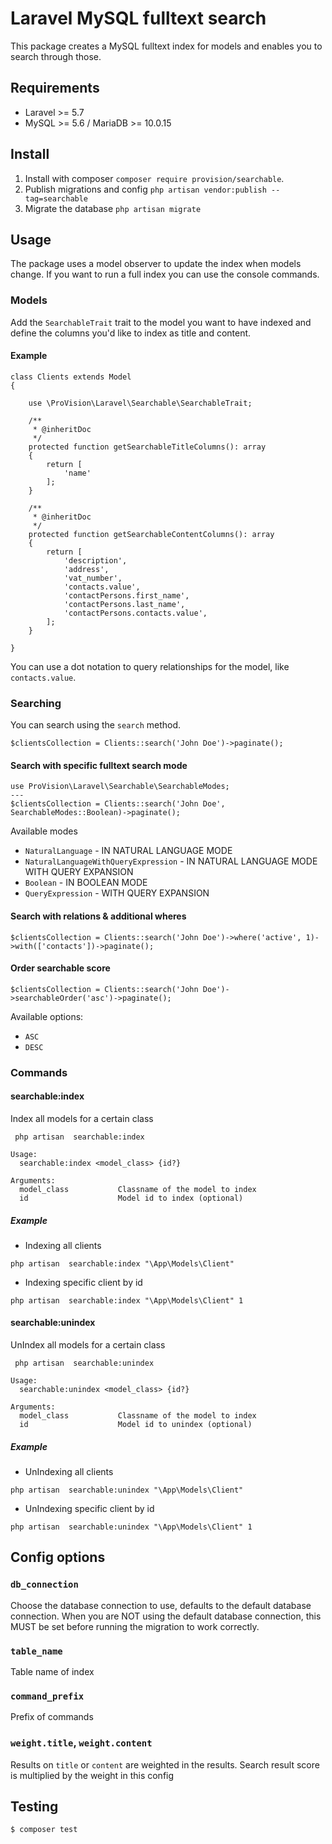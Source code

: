 # Laravel MySQL fulltext search

This package creates a MySQL fulltext index for models and enables you to search through those.

## Requirements

- Laravel >= 5.7
- MySQL >= 5.6 / MariaDB >= 10.0.15

## Install

1. Install with composer ``composer require provision/searchable``.
2. Publish migrations and config ``php artisan vendor:publish --tag=searchable``
3. Migrate the database ``php artisan migrate``

## Usage

The package uses a model observer to update the index when models change. If you want to run a full index you can use the console commands.

### Models

Add the ``SearchableTrait`` trait to the model you want to have indexed and define the columns you'd like to index as title and content.

#### Example
```
class Clients extends Model
{

    use \ProVision\Laravel\Searchable\SearchableTrait;

    /**
     * @inheritDoc
     */
    protected function getSearchableTitleColumns(): array
    {
        return [
            'name'
        ];
    }

    /**
     * @inheritDoc
     */
    protected function getSearchableContentColumns(): array
    {
        return [
            'description',
            'address',
            'vat_number',
            'contacts.value',
            'contactPersons.first_name',
            'contactPersons.last_name',
            'contactPersons.contacts.value',
        ];
    }

}
```

You can use a dot notation to query relationships for the model, like ``contacts.value``.


### Searching 

You can search using the `search` method.

```
$clientsCollection = Clients::search('John Doe')->paginate();
```

#### Search with specific fulltext search mode

```
use ProVision\Laravel\Searchable\SearchableModes;
---
$clientsCollection = Clients::search('John Doe', SearchableModes::Boolean)->paginate();
```

Available modes
- `NaturalLanguage` - IN NATURAL LANGUAGE MODE
- `NaturalLanguageWithQueryExpression` - IN NATURAL LANGUAGE MODE WITH QUERY EXPANSION 
- `Boolean` - IN BOOLEAN MODE
- `QueryExpression` - WITH QUERY EXPANSION

#### Search with relations & additional wheres

```
$clientsCollection = Clients::search('John Doe')->where('active', 1)->with(['contacts'])->paginate();
```

#### Order searchable score

```
$clientsCollection = Clients::search('John Doe')->searchableOrder('asc')->paginate();
```

Available options:

- `ASC`
- `DESC`

### Commands


#### searchable:index

Index all models for a certain class
```
 php artisan  searchable:index
 
Usage:
  searchable:index <model_class> {id?}

Arguments:
  model_class           Classname of the model to index
  id                    Model id to index (optional)

```

##### Example

- Indexing all clients

``php artisan  searchable:index "\App\Models\Client"``
 
- Indexing specific client by id

``php artisan  searchable:index "\App\Models\Client" 1`` 

#### searchable:unindex

UnIndex all models for a certain class
```
 php artisan  searchable:unindex
 
Usage:
  searchable:unindex <model_class> {id?}

Arguments:
  model_class           Classname of the model to index
  id                    Model id to unindex (optional)

```

##### Example

- UnIndexing all clients

``php artisan  searchable:unindex "\App\Models\Client"``
 
- UnIndexing specific client by id

``php artisan  searchable:unindex "\App\Models\Client" 1`` 

## Config options

### `db_connection`

Choose the database connection to use, defaults to the default database connection. When you are NOT using the default database connection, this MUST be set before running the migration to work correctly.

### `table_name`

Table name of index

### `command_prefix`

Prefix of commands
 
### `weight.title`, `weight.content`

Results on ``title`` or ``content`` are weighted in the results. Search result score is multiplied by the weight in this config 

## Testing

``` bash
$ composer test
```